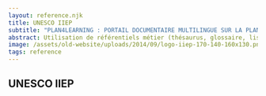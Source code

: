 ```yaml
---
layout: reference.njk
title: UNESCO IIEP
subtitle: "PLAN4LEARNING : PORTAIL DOCUMENTAIRE MULTILINGUE SUR LA PLANIFICATION DE L'ÉDUCATION"
abstract: Utilisation de référentiels métier (thésaurus, glossaire, listes d'autorités) pour proposer un système de recherche intelligent.
image: /assets/old-website/uploads/2014/09/logo-iiep-170-140-160x130.png
tags: reference
---
```


## UNESCO IIEP